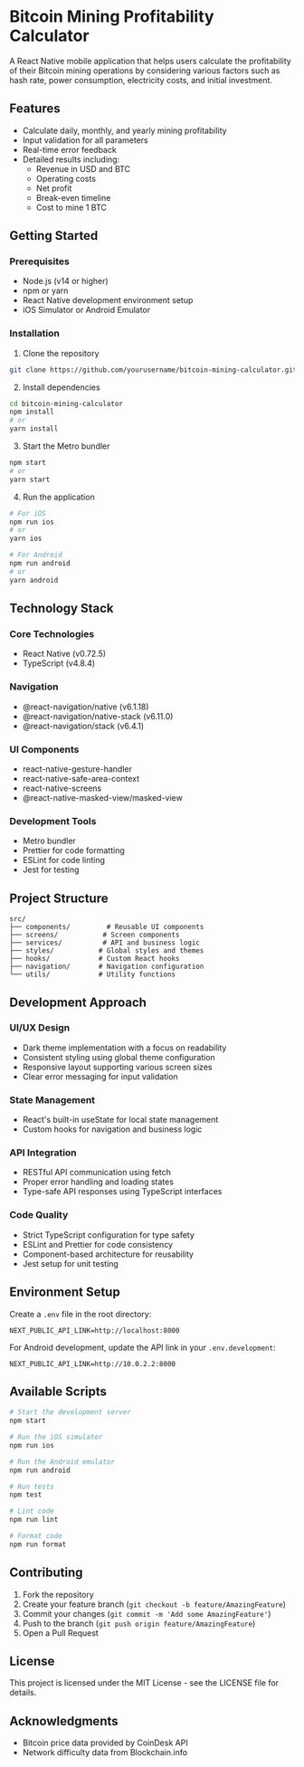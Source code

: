 # Bitcoin Mining Profitability Calculator

A React Native mobile application that helps users calculate the profitability of their Bitcoin mining operations by considering various factors such as hash rate, power consumption, electricity costs, and initial investment.

## Features

- Calculate daily, monthly, and yearly mining profitability
- Input validation for all parameters
- Real-time error feedback
- Detailed results including:
  - Revenue in USD and BTC
  - Operating costs
  - Net profit
  - Break-even timeline
  - Cost to mine 1 BTC

## Getting Started

### Prerequisites

- Node.js (v14 or higher)
- npm or yarn
- React Native development environment setup
- iOS Simulator or Android Emulator

### Installation

1. Clone the repository
```bash
git clone https://github.com/yourusername/bitcoin-mining-calculator.git
```

2. Install dependencies
```bash
cd bitcoin-mining-calculator
npm install
# or
yarn install
```

3. Start the Metro bundler
```bash
npm start
# or
yarn start
```

4. Run the application
```bash
# For iOS
npm run ios
# or
yarn ios

# For Android
npm run android
# or
yarn android
```

## Technology Stack

### Core Technologies
- React Native (v0.72.5)
- TypeScript (v4.8.4)

### Navigation
- @react-navigation/native (v6.1.18)
- @react-navigation/native-stack (v6.11.0)
- @react-navigation/stack (v6.4.1)

### UI Components
- react-native-gesture-handler
- react-native-safe-area-context
- react-native-screens
- @react-native-masked-view/masked-view

### Development Tools
- Metro bundler
- Prettier for code formatting
- ESLint for code linting
- Jest for testing

## Project Structure

```
src/
├── components/         # Reusable UI components
├── screens/           # Screen components
├── services/          # API and business logic
├── styles/           # Global styles and themes
├── hooks/            # Custom React hooks
├── navigation/       # Navigation configuration
└── utils/            # Utility functions
```

## Development Approach

### UI/UX Design
- Dark theme implementation with a focus on readability
- Consistent styling using global theme configuration
- Responsive layout supporting various screen sizes
- Clear error messaging for input validation

### State Management
- React's built-in useState for local state management
- Custom hooks for navigation and business logic

### API Integration
- RESTful API communication using fetch
- Proper error handling and loading states
- Type-safe API responses using TypeScript interfaces

### Code Quality
- Strict TypeScript configuration for type safety
- ESLint and Prettier for code consistency
- Component-based architecture for reusability
- Jest setup for unit testing

## Environment Setup

Create a `.env` file in the root directory:

```env
NEXT_PUBLIC_API_LINK=http://localhost:8000
```

For Android development, update the API link in your `.env.development`:
```env
NEXT_PUBLIC_API_LINK=http://10.0.2.2:8000
```

## Available Scripts

```bash
# Start the development server
npm start

# Run the iOS simulator
npm run ios

# Run the Android emulator
npm run android

# Run tests
npm test

# Lint code
npm run lint

# Format code
npm run format
```

## Contributing

1. Fork the repository
2. Create your feature branch (`git checkout -b feature/AmazingFeature`)
3. Commit your changes (`git commit -m 'Add some AmazingFeature'`)
4. Push to the branch (`git push origin feature/AmazingFeature`)
5. Open a Pull Request

## License

This project is licensed under the MIT License - see the LICENSE file for details.

## Acknowledgments

- Bitcoin price data provided by CoinDesk API
- Network difficulty data from Blockchain.info
